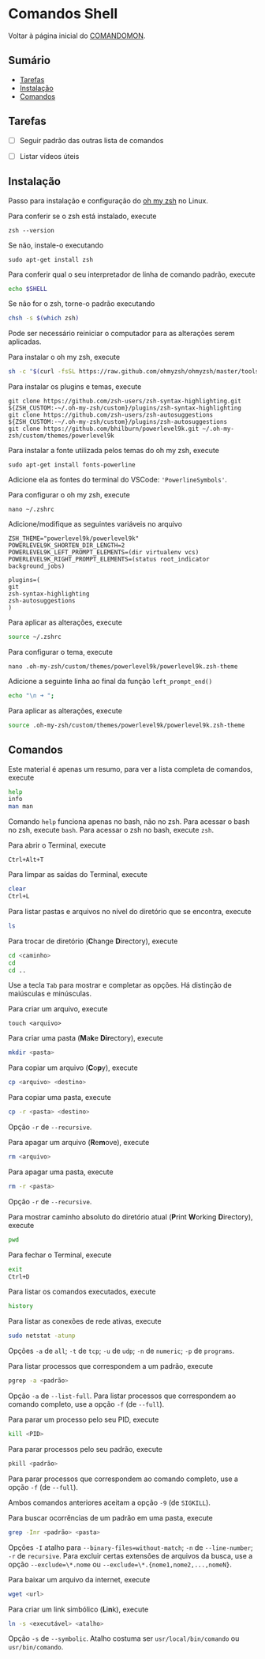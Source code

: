# Comandos Shell

Voltar à página inicial do [COMANDOMON](README.md).



## Sumário

- [Tarefas](#Tarefas)
- [Instalação](#Instalação)
- [Comandos](#Comandos)



## Tarefas

- [ ] Seguir padrão das outras lista de comandos
- [ ] Listar vídeos úteis



## Instalação

Passo para instalação e configuração do [oh my zsh](https://github.com/ohmyzsh/ohmyzsh) no Linux.

Para conferir se o zsh está instalado, execute
```
zsh --version
```
Se não, instale-o executando
```
sudo apt-get install zsh
```

Para conferir qual o seu interpretador de linha de comando padrão, execute
```bash
echo $SHELL
```
Se não for o zsh, torne-o padrão executando
```bash
chsh -s $(which zsh)
```
Pode ser necessário reiniciar o computador para as alterações serem aplicadas.

Para instalar o oh my zsh, execute
```bash
sh -c "$(curl -fsSL https://raw.github.com/ohmyzsh/ohmyzsh/master/tools/install.sh)"
```

Para instalar os plugins e temas, execute
```
git clone https://github.com/zsh-users/zsh-syntax-highlighting.git ${ZSH_CUSTOM:-~/.oh-my-zsh/custom}/plugins/zsh-syntax-highlighting
git clone https://github.com/zsh-users/zsh-autosuggestions ${ZSH_CUSTOM:-~/.oh-my-zsh/custom}/plugins/zsh-autosuggestions
git clone https://github.com/bhilburn/powerlevel9k.git ~/.oh-my-zsh/custom/themes/powerlevel9k
```

Para instalar a fonte utilizada pelos temas do oh my zsh, execute
```
sudo apt-get install fonts-powerline
```
Adicione ela as fontes do terminal do VSCode: `'PowerlineSymbols'`.

Para configurar o oh my zsh, execute
```
nano ~/.zshrc
```

Adicione/modifique as seguintes variáveis no arquivo
```
ZSH_THEME="powerlevel9k/powerlevel9k"
POWERLEVEL9K_SHORTEN_DIR_LENGTH=2
POWERLEVEL9K_LEFT_PROMPT_ELEMENTS=(dir virtualenv vcs)
POWERLEVEL9K_RIGHT_PROMPT_ELEMENTS=(status root_indicator background_jobs)

plugins=(
git
zsh-syntax-highlighting
zsh-autosuggestions
)
```

Para aplicar as alterações, execute
```bash
source ~/.zshrc
```

Para configurar o tema, execute
```
nano .oh-my-zsh/custom/themes/powerlevel9k/powerlevel9k.zsh-theme
```

Adicione a seguinte linha ao final da função `left_prompt_end()`
```bash
echo "\n ➜ ";
```

Para aplicar as alterações, execute
```bash
source .oh-my-zsh/custom/themes/powerlevel9k/powerlevel9k.zsh-theme
```

## Comandos

Este material é apenas um resumo, para ver a lista completa de comandos, execute
```bash
help
info
man man
```
Comando `help` funciona apenas no bash, não no zsh. Para acessar o bash no zsh, execute `bash`. Para acessar o zsh no bash, execute `zsh`.

Para abrir o Terminal, execute
```
Ctrl+Alt+T
```

Para limpar as saídas do Terminal, execute
```bash
clear
Ctrl+L
```

Para listar pastas e arquivos no nível do diretório que se encontra, execute
```bash
ls
```

Para trocar de diretório (**C**hange **D**irectory), execute
```bash
cd <caminho>
cd
cd ..
```
Use a tecla `Tab` para mostrar e completar as opções. Há distinção de maiúsculas e minúsculas.

Para criar um arquivo, execute
```bah
touch <arquivo>
```

Para criar uma pasta (**M**a**k**e **Dir**ectory), execute
```bash
mkdir <pasta>
```

Para copiar um arquivo (**C**o**p**y), execute
```bash
cp <arquivo> <destino>
```

Para copiar uma pasta, execute
```bash
cp -r <pasta> <destino>
```
Opção `-r` de `--recursive`.

Para apagar um arquivo (**R**e**m**ove), execute
```bash
rm <arquivo>
```

Para apagar uma pasta, execute
```bash
rm -r <pasta>
```
Opção `-r` de `--recursive`.

Para mostrar caminho absoluto do diretório atual (**P**rint **W**orking **D**irectory), execute
```bash
pwd
```

Para fechar o Terminal, execute
```bash
exit
Ctrl+D
```

Para listar os comandos executados, execute
```bash
history
```

Para listar as conexões de rede ativas, execute
```bash
sudo netstat -atunp
```
Opções `-a` de `all`; `-t` de `tcp`; `-u` de `udp`; `-n` de `numeric`; `-p` de `programs`.

Para listar processos que correspondem a um padrão, execute
```bash
pgrep -a <padrão>
```
Opção `-a` de `--list-full`. Para listar processos que correspondem ao comando completo, use a opção `-f` (de `--full`).

Para parar um processo pelo seu PID, execute
```bash
kill <PID>
```

Para parar processos pelo seu padrão, execute
```bash
pkill <padrão>
```
Para parar processos que correspondem ao comando completo, use a opção `-f` (de `--full`).

Ambos comandos anteriores aceitam a opção `-9` (de `SIGKILL`).

Para buscar ocorrências de um padrão em uma pasta, execute
```bash
grep -Inr <padrão> <pasta>
```
Opções `-I` atalho para `--binary-files=without-match`; `-n` de `--line-number`; `-r` de `recursive`. Para excluir certas extensões de arquivos da busca, use a opção `--exclude=\*.nome` ou `--exclude=\*.{nome1,nome2,...,nomeN}`.

Para baixar um arquivo da internet, execute
```bash
wget <url>
```

Para criar um link simbólico (**L**i**n**k), execute
```bash
ln -s <executável> <atalho>
```
Opção `-s` de `--symbolic`. Atalho costuma ser `usr/local/bin/comando` ou `usr/bin/comando`.
